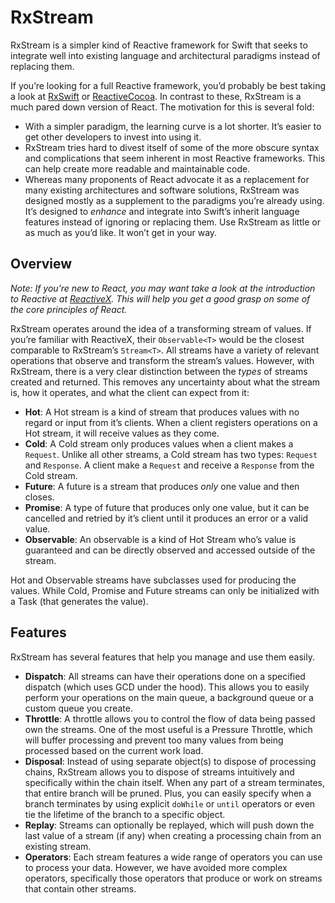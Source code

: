 # RxStream

RxStream is a simpler kind of Reactive framework for Swift that seeks to integrate well into existing language and architectural paradigms instead of replacing them.

If you’re looking for a full Reactive framework, you’d probably be best taking a look at [RxSwift](%20https://github.com/ReactiveX/RxSwift) or [ReactiveCocoa](https://github.com/ReactiveCocoa/ReactiveCocoa).  In contrast to these, RxStream is a much pared down version of React.  The motivation for this is several fold:

- With a simpler paradigm, the learning curve is a lot shorter. It’s easier to get other developers to invest into using it.
- RxStream tries hard to divest itself of some of the more obscure syntax and complications that seem inherent in most Reactive frameworks.  This can help create more readable and maintainable code.
- Whereas many proponents of React advocate it as a replacement for many existing architectures and software solutions, RxStream was designed mostly as a supplement to the paradigms you’re already using.  It’s designed to _enhance_ and integrate into Swift’s inherit language features instead of ignoring or replacing them.  Use RxStream as little or as much as you’d like.  It won’t get in your way.


## Overview

_Note: If you’re new to React, you may want take a look at the introduction to Reactive at [ReactiveX](http://reactivex.io/intro.html).  This will help you get a good grasp on some of the core principles of React._

RxStream operates around the idea of a transforming stream of values.  If you’re familiar with ReactiveX, their `Observable<T>` would be the closest comparable to RxStream’s `Stream<T>`.  All streams have a variety of relevant operations that observe and transform the stream’s values.  However, with RxStream, there is a very clear distinction between the _types_ of streams created and returned.  This removes any uncertainty about what the stream is, how it operates, and what the client can expect from it:

- **Hot**: A Hot stream is a kind of stream that produces values with no regard or input from it’s clients.  When a client registers operations on a Hot stream, it will receive values as they come.
- **Cold**: A Cold stream only produces values when a client makes a `Request`.  Unlike all other streams, a Cold stream has two types: `Request` and `Response`.  A client make a `Request` and receive a `Response` from the Cold stream.  
- **Future**: A future is a stream that produces _only_ one value and then closes.  
- **Promise**: A type of future that produces only one value, but it can be cancelled and retried by it’s client until it produces an error or a valid value.
- **Observable**: An observable is a kind of Hot Stream who’s value is guaranteed and can be directly observed and accessed outside of the stream.

Hot and Observable streams have subclasses used for producing the values.  While Cold, Promise and Future streams can only be initialized with a Task (that generates the value).

## Features

RxStream has several features that help you manage and use them easily.

- **Dispatch**: All streams can have their operations done on a specified dispatch (which uses GCD under the hood).  This allows you to easily perform your operations on the main queue, a background queue or a custom queue you create.
- **Throttle**: A throttle allows you to control the flow of data being passed own the streams.  One of the most useful is a Pressure Throttle, which will buffer processing and prevent too many values from being processed based on the current work load.
- **Disposal**:  Instead of using separate object(s) to dispose of processing chains, RxStream allows you to dispose of streams intuitively and specifically within the chain itself.  When any part of a stream terminates, that entire branch will be pruned.  Plus, you can easily specify when a branch terminates by using explicit `doWhile` or `until` operators or even tie the lifetime of the branch to a specific object.
-  **Replay**: Streams can optionally be replayed, which will push down the last value of a stream (if any) when creating a processing chain from an existing stream.
- **Operators**: Each stream features a wide range of operators you can use to process your data.  However, we have avoided more complex operators, specifically those operators that produce or work on streams that contain other streams.  
